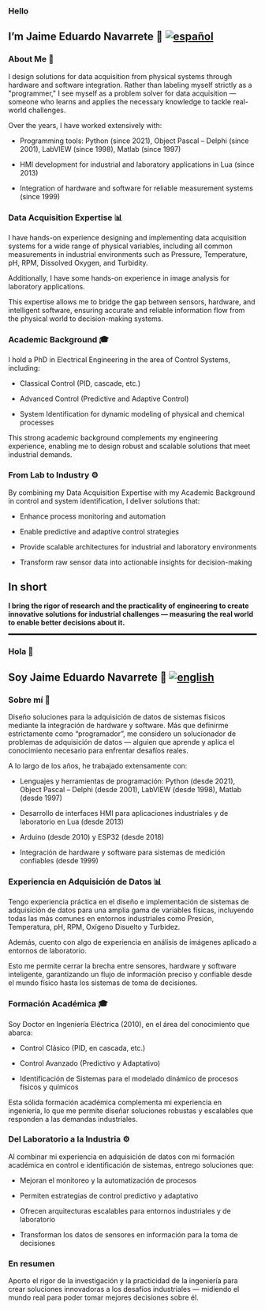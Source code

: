 
### Hello
## I’m Jaime Eduardo Navarrete 👋  [![español](https://img.shields.io/badge/lang-es-yellow.svg)](#Hola) 
### About Me 🔧

I design solutions for data acquisition from physical systems through hardware and software integration.
Rather than labeling myself strictly as a "programmer," I see myself as a problem solver for data acquisition — someone who learns and applies the necessary knowledge to tackle real-world challenges.

Over the years, I have worked extensively with:

* Programming tools: Python (since 2021), Object Pascal – Delphi (since 2001), LabVIEW (since 1998), Matlab (since 1997)

* HMI development for industrial and laboratory applications in Lua (since 2013)

* Integration of hardware and software for reliable measurement systems (since 1999)

### Data Acquisition Expertise 📊

I have hands-on experience designing and implementing data acquisition systems for a wide range of physical variables, including all common measurements in industrial environments such as Pressure, Temperature, pH, RPM, Dissolved Oxygen, and Turbidity.

Additionally, I have some hands-on experience in image analysis for laboratory applications.

This expertise allows me to bridge the gap between sensors, hardware, and intelligent software, ensuring accurate and reliable information flow from the physical world to decision-making systems.

### Academic Background 🎓

I hold a PhD in Electrical Engineering in the area of Control Systems, including:

* Classical Control (PID, cascade, etc.)

* Advanced Control (Predictive and Adaptive Control)

* System Identification for dynamic modeling of physical and chemical processes

This strong academic background complements my engineering experience, enabling me to design robust and scalable solutions that meet industrial demands.

### From Lab to Industry ⚙️

By combining my Data Acquisition Expertise with my Academic Background in control and system identification, I deliver solutions that:

* Enhance process monitoring and automation

* Enable predictive and adaptive control strategies

* Provide scalable architectures for industrial and laboratory environments

* Transform raw sensor data into actionable insights for decision-making

## In short
**I bring the rigor of research and the practicality of engineering to create innovative solutions for industrial challenges — measuring the real world to enable better decisions about it.**


<hr style="height:3px; background-color:#000; border:none;" />


### Hola 👋

## Soy Jaime Eduardo Navarrete 👋 [![english](https://img.shields.io/badge/lang-en-blue.svg)](#Hello) 

### Sobre mí 🔧

Diseño soluciones para la adquisición de datos de sistemas físicos mediante la integración de hardware y software.
Más que definirme estrictamente como “programador”, me considero un solucionador de problemas de adquisición de datos — alguien que aprende y aplica el conocimiento necesario para enfrentar desafíos reales.

A lo largo de los años, he trabajado extensamente con:

* Lenguajes y herramientas de programación: Python (desde 2021), Object Pascal – Delphi (desde 2001), LabVIEW (desde 1998), Matlab (desde 1997)

* Desarrollo de interfaces HMI para aplicaciones industriales y de laboratorio en Lua (desde 2013)

* Arduino (desde 2010) y ESP32 (desde 2018)

* Integración de hardware y software para sistemas de medición confiables (desde 1999)

### Experiencia en Adquisición de Datos 📊

Tengo experiencia práctica en el diseño e implementación de sistemas de adquisición de datos para una amplia gama de variables físicas, incluyendo todas las más comunes en entornos industriales como Presión, Temperatura, pH, RPM, Oxígeno Disuelto y Turbidez.

Además, cuento con algo de experiencia en análisis de imágenes aplicado a entornos de laboratorio.

Esto me permite cerrar la brecha entre sensores, hardware y software inteligente, garantizando un flujo de información preciso y confiable desde el mundo físico hasta los sistemas de toma de decisiones.

### Formación Académica 🎓

Soy Doctor en Ingeniería Eléctrica (2010), en el área del conocimiento que abarca:

* Control Clásico (PID, en cascada, etc.)

* Control Avanzado (Predictivo y Adaptativo)

* Identificación de Sistemas para el modelado dinámico de procesos físicos y químicos

Esta sólida formación académica complementa mi experiencia en ingeniería, lo que me permite diseñar soluciones robustas y escalables que responden a las demandas industriales.

### Del Laboratorio a la Industria ⚙️

Al combinar mi experiencia en adquisición de datos con mi formación académica en control e identificación de sistemas, entrego soluciones que:

* Mejoran el monitoreo y la automatización de procesos

* Permiten estrategias de control predictivo y adaptativo

* Ofrecen arquitecturas escalables para entornos industriales y de laboratorio

* Transforman los datos de sensores en información para la toma de decisiones

### En resumen

Aporto el rigor de la investigación y la practicidad de la ingeniería para crear soluciones innovadoras a los desafíos industriales — midiendo el mundo real para poder tomar mejores decisiones sobre él.

